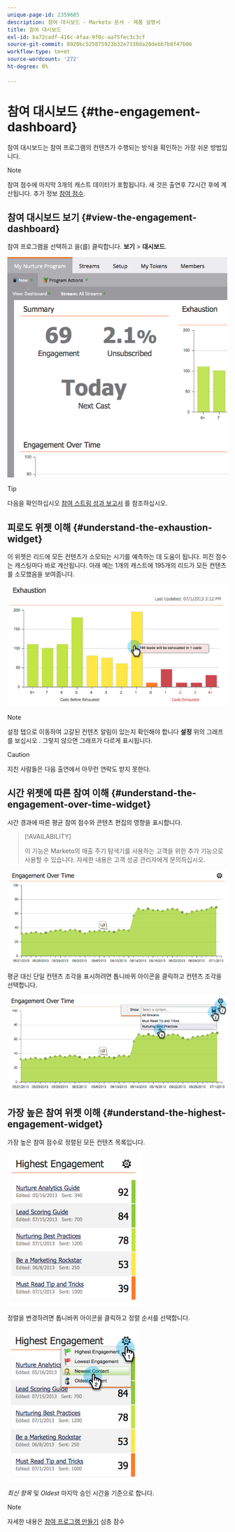 ```yaml
---
unique-page-id: 2359685
description: 참여 대시보드 - Marketo 문서 - 제품 설명서
title: 참여 대시보드
exl-id: ba72cadf-416c-4faa-9f0c-aa75fec3c3cf
source-git-commit: 8920bc525075923b32e7330da20debb7b8f47b06
workflow-type: tm+mt
source-wordcount: '272'
ht-degree: 0%

---
```


# 참여 대시보드 {#the-engagement-dashboard}

참여 대시보드는 참여 프로그램의 컨텐츠가 수행되는 방식을 확인하는 가장 쉬운 방법입니다.

>[!NOTE]
>
>참여 점수에 마지막 3개의 캐스트 데이터가 포함됩니다. 새 것은 출연후 72시간 후에 계산됩니다. 추가 정보 [참여 점수](/help/marketo/product-docs/email-marketing/drip-nurturing/reports-and-notifications/understanding-the-engagement-score.md).

## 참여 대시보드 보기 {#view-the-engagement-dashboard}

참여 프로그램을 선택하고 을(를) 클릭합니다. **보기** > **대시보드**.

![](assets/image2014-9-15-16-3a42-3a41.png)

>[!TIP]
>
>다음을 확인하십시오 [참여 스트림 성과 보고서](/help/marketo/product-docs/email-marketing/drip-nurturing/reports-and-notifications/engagement-stream-performance-report.md) 를 참조하십시오.

## 피로도 위젯 이해 {#understand-the-exhaustion-widget}

이 위젯은 리드에 모든 컨텐츠가 소모되는 시기를 예측하는 데 도움이 됩니다. 피진 점수는 캐스팅마다 바로 계산됩니다. 아래 예는 1개의 캐스트에 195개의 리드가 모든 컨텐츠를 소모했음을 보여줍니다.

![](assets/image2014-9-15-16-3a45-3a10.png)

>[!NOTE]
>
>설정 탭으로 이동하여 고갈된 컨텐츠 알림이 있는지 확인해야 합니다 **설정** 위의 그래프를 보십시오 . 그렇지 않으면 그래프가 다르게 표시됩니다.

>[!CAUTION]
>
>지친 사람들은 다음 출연에서 아무런 연락도 받지 못한다.

## 시간 위젯에 따른 참여 이해 {#understand-the-engagement-over-time-widget}

시간 경과에 따른 평균 참여 점수와 콘텐츠 편집의 영향을 표시합니다.

>[!AVAILABILITY]
>
>이 기능은 Marketo의 매출 주기 탐색기를 사용하는 고객을 위한 추가 기능으로 사용할 수 있습니다. 자세한 내용은 고객 성공 관리자에게 문의하십시오.

![](assets/image2014-9-15-16-3a45-3a50.png)

평균 대신 단일 컨텐츠 조각을 표시하려면 톱니바퀴 아이콘을 클릭하고 컨텐츠 조각을 선택합니다.

![](assets/image2014-9-15-16-3a46-3a45.png)

## 가장 높은 참여 위젯 이해 {#understand-the-highest-engagement-widget}

가장 높은 참여 점수로 정렬된 모든 컨텐츠 목록입니다.

![](assets/image2014-9-15-16-3a46-3a54.png)

정렬을 변경하려면 톱니바퀴 아이콘을 클릭하고 정렬 순서를 선택합니다.

![](assets/image2014-9-15-16-3a46-3a58.png)

_최신 항목_ 및 _Oldest_ 마지막 승인 시간을 기준으로 합니다.

>[!NOTE]
>
>자세한 내용은 [참여 프로그램 만들기](/help/marketo/product-docs/email-marketing/drip-nurturing/creating-an-engagement-program/create-an-engagement-program.md) 심층 잠수
